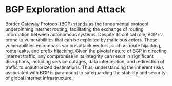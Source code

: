 # BGP Exploration and Attack
Border Gateway Protocol (BGP) stands as the fundamental protocol underpinning internet routing, facilitating
the exchange of routing information between autonomous systems. Despite its critical role, BGP is prone to
vulnerabilities that can be exploited by malicious actors. These vulnerabilities encompass various attack vectors,
such as route hijacking, route leaks, and prefix hijacking. Given the pivotal nature of BGP in directing internet
traffic, any compromise in its integrity can result in significant disruptions, including service outages, data
interception, and redirection of traffic to unauthorized destinations. Thus, understanding the inherent risks
associated with BGP is paramount to safeguarding the stability and security of global internet infrastructure.
